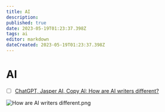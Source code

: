 ```yaml
---
title: AI
description: 
published: true
date: 2023-05-19T01:23:37.398Z
tags: ai
editor: markdown
dateCreated: 2023-05-19T01:23:37.398Z
---
```


# AI
- [ ] [ChatGPT, Jasper AI, Copy AI: How are AI writers different?](https://blog.bytebytego.com/p/ep46-step-by-step-guide-on-system?utm_source=profile&utm_medium=reader2)

![How are AI writers different.png](http://192.168.25.60:8000/files/file_storage/8412da06.png)